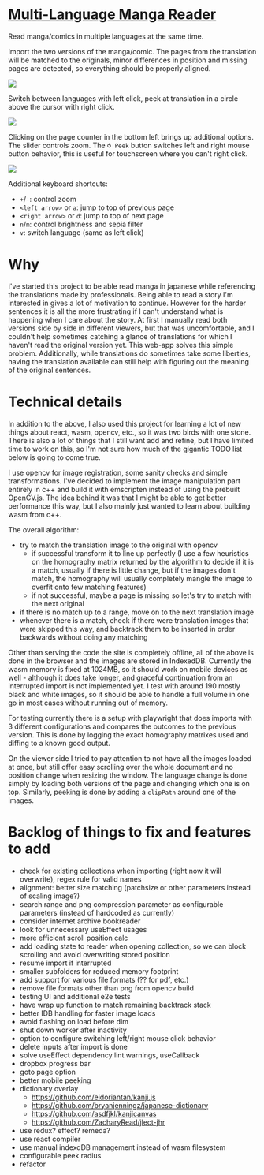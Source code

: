 # [Multi-Language Manga Reader](https://aligned.pictures)

Read manga/comics in multiple languages at the same time.

Import the two versions of the manga/comic. The pages from the translation will be matched to the originals, minor differences in position and missing pages are detected, so everything should be properly aligned.

![](gifs/mlmr-import.gif)

Switch between languages with left click, peek at translation in a circle above the cursor with right click.

![](gifs/mlmr-peek.gif)

Clicking on the page counter in the bottom left brings up additional options. The slider controls zoom. The `⥀ Peek` button switches left and right mouse button behavior, this is useful for touchscreen where you can't right click.

![](gifs/mlmr-zoom.gif)

Additional keyboard shortcuts:

- `+`/`-`: control zoom
- `<left arrow>` or `a`: jump to top of previous page
- `<right arrow>` or `d`: jump to top of next page
- `n`/`m`: control brightness and sepia filter
- `v`: switch language (same as left click)

# Why

I've started this project to be able read manga in japanese while referencing the translations made by professionals. Being able to read a story I'm interested in gives a lot of motivation to continue. However for the harder sentences it is all the more frustrating if I can't understand what is happening when I care about the story. At first I manually read both versions side by side in different viewers, but that was uncomfortable, and I couldn't help sometimes catching a glance of translations for which I haven't read the original version yet. This web-app solves this simple problem. Additionally, while translations do sometimes take some liberties, having the translation available can still help with figuring out the meaning of the original sentences.

# Technical details

In addition to the above, I also used this project for learning a lot of new things about react, wasm, opencv, etc., so it was two birds with one stone. There is also a lot of things that I still want add and refine, but I have limited time to work on this, so I'm not sure how much of the gigantic TODO list below is going to come true.

I use opencv for image registration, some sanity checks and simple transformations. I've decided to implement the image manipulation part entirely in c++ and build it with emscripten instead of using the prebuilt OpenCV.js. The idea behind it was that I might be able to get better performance this way, but I also mainly just wanted to learn about building wasm from c++.

The overall algorithm:

- try to match the translation image to the original with opencv
  - if successful transform it to line up perfectly (I use a few heuristics on the homography matrix returned by the algorithm to decide if it is a match, usually if there is little change, but if the images don't match, the homography will usually completely mangle the image to overfit onto few matching features)
  - if not successful, maybe a page is missing so let's try to match with the next original
- if there is no match up to a range, move on to the next translation image
- whenever there is a match, check if there were translation images that were skipped this way, and backtrack them to be inserted in order backwards without doing any matching

Other than serving the code the site is completely offline, all of the above is done in the browser and the images are stored in IndexedDB. Currently the wasm memory is fixed at 1024MB, so it should work on mobile devices as well - although it does take longer, and graceful continuation from an interrupted import is not implemented yet. I test with around 190 mostly black and white images, so it should be able to handle a full volume in one go in most cases without running out of memory.

For testing currently there is a setup with playwright that does imports with 3 different configurations and compares the outcomes to the previous version. This is done by logging the exact homography matrixes used and diffing to a known good output.

On the viewer side I tried to pay attention to not have all the images loaded at once, but still offer easy scrolling over the whole document and no position change when resizing the window. The language change is done simply by loading both versions of the page and changing which one is on top. Similarly, peeking is done by adding a `clipPath` around one of the images.

# Backlog of things to fix and features to add

- check for existing collections when importing (right now it will overwrite), regex rule for valid names
- alignment: better size matching (patchsize or other parameters instead of scaling image?)
- search range and png compression parameter as configurable parameters (instead of hardcoded as currently)
- consider internet archive bookreader
- look for unnecessary useEffect usages
- more efficiont scroll position calc
- add loading state to reader when opening collection, so we can block scrolling and avoid overwriting stored position
- resume import if interrupted
- smaller subfolders for reduced memory footprint
- add support for various file formats (?? for pdf, etc.)
- remove file formats other than png from opencv build
- testing UI and additional e2e tests
- have wrap up function to match remaining backtrack stack
- better IDB handling for faster image loads
- avoid flashing on load before dim
- shut down worker after inactivity
- option to configure switching left/right mouse click behavior
- delete inputs after import is done
- solve useEffect dependency lint warnings, useCallback
- dropbox progress bar
- goto page option
- better mobile peeking
- dictionary overlay
  - https://github.com/eidoriantan/kanji.js
  - https://github.com/bryanjenningz/japanese-dictionary
  - https://github.com/asdfjkl/kanjicanvas
  - https://github.com/ZacharyRead/jlect-jhr
- use redux? effect? remeda?
- use react compiler
- use manual indexdDB management instead of wasm filesystem
- configurable peek radius
- refactor
